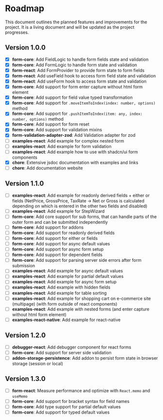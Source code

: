 # Roadmap

This document outlines the planned features and improvements for the project. It is a living document and will be updated as the project progresses.

## Version 1.0.0

- [x] **form-core**: Add FieldLogic to handle form fields state and validation
- [x] **form-core**: Add FormLogic to handle form state and validation
- [x] **form-react**: Add FormProvider to provide form state to form fields
- [x] **form-react**: Add useField hook to access form field state and validation
- [x] **form-react**: Add useForm hook to access form state and validation
- [x] **form-core**: Add support for form enter capture without html form element
- [x] **form-core**: Add support for field value typed transformation
- [x] **form-core**: Add support for `.moveItemToIndex(index: number, options)` method
- [x] **form-core**: Add support for `.pushItemToIndex(item: any, index: number, options)` method
- [x] **form-core**: Add support for form reset
- [x] **form-core**: Add support for validation mixins
- [x] **form-validation-adapter-zod**: Add Validation adapter for zod
- [ ] **examples-react**: Add example for complex nested form
- [ ] **examples-react**: Add example for form validation
- [ ] **examples-react**: Add example how to use with shadcn/ui form components
- [x] **chore**: Extensive jsdoc documentation with examples and links
- [ ] **chore**: Add documentation website

## Version 1.1.0

- [ ] **examples-react**: Add example for readonly derived fields + either or fields (NetPrice, GrossPrice, TaxRate -> Net or Gross is calculated depending on which is entered in the other two fields and disabled)
- [ ] **examples-react**: Add example for StepWizard
- [ ] **form-core**: Add core support for sub forms, that can handle parts of the outer form and can be submitted independently
- [ ] **form-core**: Add support for addons
- [ ] **form-core**: Add support for readonly derived fields
- [ ] **form-core**: Add support for either or fields
- [ ] **form-core**: Add support for async default values
- [ ] **form-core**: Add support for async form setup
- [ ] **form-core**: Add support for dependent fields
- [ ] **form-core**: Add support for parsing server side errors after form submission
- [ ] **examples-react**: Add example for async default values
- [ ] **examples-react**: Add example for partial default values
- [ ] **examples-react**: Add example for async form setup
- [ ] **examples-react**: Add example with hidden fields
- [ ] **examples-react**: Add example for table sorting
- [ ] **examples-react**: Add example for shopping cart on e-commerce site (multipage) (with form outside of react components)
- [ ] **examples-react**: Add example with nested forms (and enter capture without html form element)
- [ ] **examples-react-native**: Add example for react-native

## Version 1.2.0

- [ ] **debugger-react**: Add debugger component for react forms
- [ ] **form-core**: Add support for server side validation
- [ ] **addon-storage-persistence**: Add addon to persist form state in browser storage (session or local)

## Version 1.3.0

- [ ] **form-react**: Measure performance and optimize with `React.memo` and `useMemo`
- [ ] **form-core**: Add support for bracket syntax for field names
- [ ] **form-core**: Add type support for partial default values
- [ ] **form-core**: Add support for typed default values
